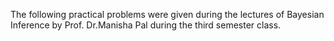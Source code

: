 The following practical problems were given during the lectures of Bayesian Inference by Prof. Dr.Manisha Pal during the third semester class.
